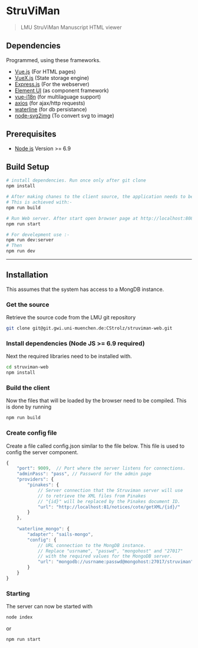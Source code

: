 # StruViMan

> LMU StruViMan Manuscript HTML viewer

## Dependencies
Programmed, using these frameworks.
- [Vue.js](https://vuejs.org/) (For HTML pages)
- [VueX.js](https://vuex.vuejs.org/en/) (State storage engine)
- [Express.js](http://expressjs.com/) (For the webserver)
- [Element UI](http://element.eleme.io/#/en-US/component/installation) (as component framework)
- [vue-i18n](https://www.npmjs.com/package/vue-i18n) (for multilaguage support)
- [axios](https://github.com/axios/axios) (for ajax/http requests)
- [waterline](http://waterlinejs.org/) (for db persistance)
- [node-svg2img](https://github.com/fuzhenn/node-svg2img#readme) (To convert svg to image)


## Prerequisites

- [Node js](https://nodejs.org/en/) Version >= 6.9


## Build Setup

``` bash
# install dependencies. Run once only after git clone
npm install

# After making chanes to the client source, the application needs to be recompiled.
# This is achieved with:-
npm run build

# Run Web server. After start open browser page at http://localhost:8080/test.html Where 8080 is the port number displayed.
npm run start

# For develepment use :-
npm run dev:server 
# Then 
npm run dev

```

---

## Installation

This assumes that the system has access to a MongDB instance.

### Get the source
Retrieve the source code from the LMU git repository
``` bash
git clone git@git.gwi.uni-muenchen.de:CStrolz/struviman-web.git
```

### Install dependencies (Node JS >= 6.9 required)
Next the required libraries need to be installed with.
``` bash
cd struviman-web
npm install
```

### Build the client
Now the files that will be loaded by the browser need to be compiled.
This is done by running
``` bash
npm run build
```

### Create config file
Create a file called config.json similar to the file below. This file is used to config the server component.

``` js
{
    "port": 9009,  // Port where the server listens for connections.
    "adminPass": "pass", // Password for the admin page
    "providers": {
        "pinakes": {
            // Server connection that the Struviman server will use
            // to retrieve the XML files from Pinakes
            // "{id}" will be replaced by the Pinakes document ID.
            "url": "http://localhost:81/notices/cote/getXML/{id}/"
        }
    },
    
    "waterline_mongo": {
        "adapter": "sails-mongo",
        "config": {
            // URL connection to the MongDB instance.
            // Replace "usrname", "passwd", "mongohost" and "27017"
            // with the required values for the MongoDB server.
            "url": "mongodb://usrname:passwd@mongohost:27017/struviman"
        }
    }
}

```

### Starting
The server can now be started with
``` bash
node index
```
or
``` bash
npm run start
```




